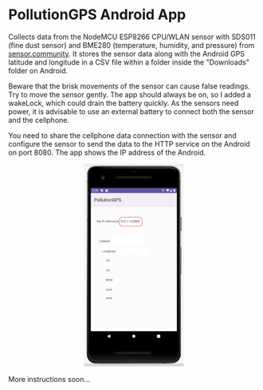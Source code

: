 # PollutionGPS Android App #

Collects data from the NodeMCU ESP8266 CPU/WLAN sensor with SDS011 (fine dust sensor) and BME280 (temperature, humidity, and pressure) from [sensor.community](https://sensor.community/es/sensors/airrohr/). It stores the sensor data along with the Android GPS latitude and longitude in a CSV file within a folder inside the "Downloads" folder on Android.

Beware that the brisk movements of the sensor can cause false readings. Try to move the sensor gently. The app should always be on, so I added a wakeLock, which could drain the battery quickly. As the sensors need power, it is advisable to use an external battery to connect both the sensor and the cellphone.

You need to share the cellphone data connection with the sensor and configure the sensor to send the data to the HTTP service on the Android on port 8080. The app shows the IP address of the Android.


<p align="center">
<img src="./images/015.png" width="200">
</p>
More instructions soon...


